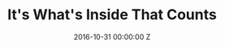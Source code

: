 ---
title: It's What's Inside That Counts
date: 2016-10-31 00:00:00 Z
tags:
- home
position: 1
client: Duracell
agency: Feref
image: "/uploads/duracell-its-whats-inside.jpg"
vimeo: 82642891
production-company:
dop: Polly Morgan
producer: Nick Sutherland-Dodd
awards:
layout: project
---